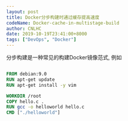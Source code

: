 ```yaml
---
layout: post
title: Docker分步构建时通过缓存提高速度
codeName: Docker-cache-in-multistage-build
author: CNLHC
date: 2019-10-19T23:41:00+8000
tags: ["DevOps", "Docker"]
---
```


分步构建是一种常见的构建Docker镜像范式, 例如

```Dockerfile

FROM debian:9.0
RUN apt-get update
RUN apt-get install -y vim

WORKDIR /root
COPY hello.c .
RUN gcc -o helloworld hello.c
CMD ["./helloworld"]

```
